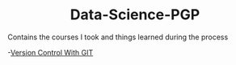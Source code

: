 <h1 align=center> Data-Science-PGP </h1>

Contains the courses I took and things learned during the process

-[Version Control With GIT](https://github.com/veeravignesh1/GIT)
